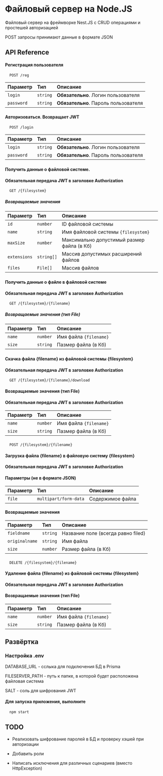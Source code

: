 
# Файловый сервер на Node.JS

Файловый сервер на фреймворке Nest.JS с CRUD операциями и простешей авторизацией

POST запросы принимают данные в формате JSON
## API Reference

#### Регистрация пользователя

```http
  POST /reg
```

| Параметр | Тип     | Описание                |
| :-------- | :------- | :------------------------- |
| `login` | `string` | **Обязательно**. Логин пользователя |
| `password` | `string` | **Обязательно**. Пароль пользователя |

###
#### Авторизоваться. Возвращает JWT

```http
  POST /login
```

| Параметр | Тип     | Описание                       |
| :-------- | :------- | :-------------------------------- |
| `login` | `string` | **Обязательно**. Логин пользователя |
| `password` | `string` | **Обязательно**. Пароль пользователя |

###

#### Получить данные о файловой системе.
#### Обязательная передача JWT в заголовке Authorization

```http
  GET /{filesystem}
```
##### Возвращаемые значения

| Параметр | Тип     | Описание                       |
| :-------- | :------- | :-------------------------------- |
| `id` | `number` |  ID файловой системы |
| `name` | `string` | Имя файловой системы `{filesystem}` |
| `maxSize` | `number` | Максимально допустимый размер файла (в Кб) |
| `extensions` | `string[]` | Массив допустимых расширений файлов |
| `files` | `File[]` | Массив файлов |

###

#### Получить данные о файле в файловой системе
#### Обязательная передача JWT в заголовке Authorization

```http
  GET /{filesystem}/{filename}
```
##### Возвращаемые значения (тип File)

| Параметр | Тип     | Описание                       |
| :-------- | :------- | :-------------------------------- |
| `name` | `number` |  Имя файла `{filename}`  |
| `size` | `string` | Пазмер файла (в Кб) |

###

#### Скачка файла {filename} из файловой системы {filesystem}
#### Обязательная передача JWT в заголовке Authorization

```http
  GET /{filesystem}/{filename}/download
```
#### Возвращаемые значения (тип File)
#### Обязательная передача JWT в заголовке Authorization

| Параметр | Тип     | Описание                       |
| :-------- | :------- | :-------------------------------- |
| `name` | `number` |  Имя файла `{filename}`  |
| `size` | `string` | Пазмер файла (в Кб) |

###

```http
  POST /{filesystem}/{filename}
```
#### Загрузка файла {filename} в файловую систему {filesystem}
#### Обязательная передача JWT в заголовке Authorization
#### Параметры (не в формате JSON)

| Параметр | Тип     | Описание                       |
| :-------- | :------- | :-------------------------------- |
| `file` | `multipart/form-data` |  Содержимое файла  |

#### Возвращаемые значения

| Параметр | Тип     | Описание                       |
| :-------- | :------- | :-------------------------------- |
| `fieldname` | `string` |  Название поле (всегда равно filed)  |
| `originalname` | `string` |  Имя файла  |
| `size` | `number` |  Размер файла (в Кб)  |

###

```http
  DELETE /{filesystem}/{filename}
```
#### Удаление файла {filename} из файловой системы {filesystem}
#### Обязательная передача JWT в заголовке Authorization
#### 
#### Возвращаемые значения (тип File)

| Параметр | Тип     | Описание                       |
| :-------- | :------- | :-------------------------------- |
| `name` | `number` |  Имя файла `{filename}`  |
| `size` | `string` | Пазмер файла (в Кб) |

###
## Развёртка

### Настройка .env

DATABASE_URL - сслыка для подключения БД в Prisma

FILESERVER_PATH - путь к папке, в которой будет расположена файловая система

SALT - соль для шифрования JWT

#### Для запуска приложения, выполните
```bash
  npm start
```


## TODO

- Реализовать шифрование паролей в БД и проверку хэшей при авторизации

- Добавить роли

- Написать исключения для различных сценариев (вместо HttpException)

